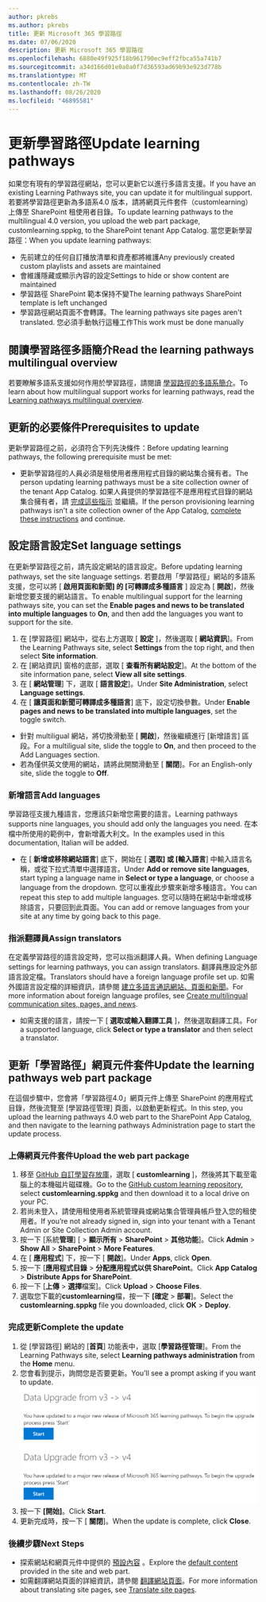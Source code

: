 ```yaml
---
author: pkrebs
ms.author: pkrebs
title: 更新 Microsoft 365 學習路徑
ms.date: 07/06/2020
description: 更新 Microsoft 365 學習路徑
ms.openlocfilehash: 6880e49f925f18b961790ec9eff2fbca55a741b7
ms.sourcegitcommit: a34d166d01e0a0a0f7d36593ad69b93e923d778b
ms.translationtype: MT
ms.contentlocale: zh-TW
ms.lasthandoff: 08/26/2020
ms.locfileid: "46895581"
---
```

# <a name="update-learning-pathways"></a><span data-ttu-id="f5a16-103">更新學習路徑</span><span class="sxs-lookup"><span data-stu-id="f5a16-103">Update learning pathways</span></span>
<span data-ttu-id="f5a16-104">如果您有現有的學習路徑網站，您可以更新它以進行多語言支援。</span><span class="sxs-lookup"><span data-stu-id="f5a16-104">If you have an existing Learning Pathways site, you can update it for multilingual support.</span></span> <span data-ttu-id="f5a16-105">若要將學習路徑更新為多語系4.0 版本，請將網頁元件套件（customlearning）上傳至 SharePoint 租使用者目錄。</span><span class="sxs-lookup"><span data-stu-id="f5a16-105">To update learning pathways to the multilingual 4.0 version, you upload the web part package, customlearning.sppkg, to the SharePoint tenant App Catalog.</span></span> <span data-ttu-id="f5a16-106">當您更新學習路徑：</span><span class="sxs-lookup"><span data-stu-id="f5a16-106">When you update learning pathways:</span></span>  

- <span data-ttu-id="f5a16-107">先前建立的任何自訂播放清單和資產都將維護</span><span class="sxs-lookup"><span data-stu-id="f5a16-107">Any previously created custom playlists and assets are maintained</span></span>
- <span data-ttu-id="f5a16-108">會維護隱藏或顯示內容的設定</span><span class="sxs-lookup"><span data-stu-id="f5a16-108">Settings to hide or show content are maintained</span></span>
- <span data-ttu-id="f5a16-109">學習路徑 SharePoint 範本保持不變</span><span class="sxs-lookup"><span data-stu-id="f5a16-109">The learning pathways SharePoint template is left unchanged</span></span>
- <span data-ttu-id="f5a16-110">學習路徑網站頁面不會轉譯。</span><span class="sxs-lookup"><span data-stu-id="f5a16-110">The learning pathways site pages aren't translated.</span></span> <span data-ttu-id="f5a16-111">您必須手動執行這種工作</span><span class="sxs-lookup"><span data-stu-id="f5a16-111">This work must be done manually</span></span>

## <a name="read-the-learning-pathways-multilingual-overview"></a><span data-ttu-id="f5a16-112">閱讀學習路徑多語簡介</span><span class="sxs-lookup"><span data-stu-id="f5a16-112">Read the learning pathways multilingual overview</span></span>
<span data-ttu-id="f5a16-113">若要瞭解多語系支援如何作用於學習路徑，請閱讀 [學習路徑的多語系簡介](custom_overview.md)。</span><span class="sxs-lookup"><span data-stu-id="f5a16-113">To learn about how multilingual support works for learning pathways, read the [Learning pathways multilingual overview](custom_overview.md).</span></span> 

## <a name="prerequisites-to-update"></a><span data-ttu-id="f5a16-114">更新的必要條件</span><span class="sxs-lookup"><span data-stu-id="f5a16-114">Prerequisites to update</span></span>
<span data-ttu-id="f5a16-115">更新學習路徑之前，必須符合下列先決條件：</span><span class="sxs-lookup"><span data-stu-id="f5a16-115">Before updating learning pathways, the following prerequisite must be met:</span></span>
- <span data-ttu-id="f5a16-116">更新學習路徑的人員必須是租使用者應用程式目錄的網站集合擁有者。</span><span class="sxs-lookup"><span data-stu-id="f5a16-116">The person updating learning pathways must be a site collection owner of the tenant App Catalog.</span></span> <span data-ttu-id="f5a16-117">如果人員提供的學習路徑不是應用程式目錄的網站集合擁有者，請 [完成這些指示](addappadmin.md) 並繼續。</span><span class="sxs-lookup"><span data-stu-id="f5a16-117">If the person provisioning learning pathways isn't a site collection owner of the App Catalog, [complete these instructions](addappadmin.md) and continue.</span></span> 

## <a name="set-language-settings"></a><span data-ttu-id="f5a16-118">設定語言設定</span><span class="sxs-lookup"><span data-stu-id="f5a16-118">Set language settings</span></span> 
<span data-ttu-id="f5a16-119">在更新學習路徑之前，請先設定網站的語言設定。</span><span class="sxs-lookup"><span data-stu-id="f5a16-119">Before updating learning pathways, set the site language settings.</span></span> <span data-ttu-id="f5a16-120">若要啟用「學習路徑」網站的多語系支援，您可以將 [ **啟用頁面和新聞] 的 [可轉譯成多種語言** ] 設定為 [ **開啟**]，然後新增您要支援的網站語言。</span><span class="sxs-lookup"><span data-stu-id="f5a16-120">To enable multilingual support for the learning pathways site, you can set the **Enable pages and news to be translated into multiple languages** to **On**, and then add the languages you want to support for the site.</span></span>
1.  <span data-ttu-id="f5a16-121">在 [學習路徑] 網站中，從右上方選取 [ **設定** ]，然後選取 [ **網站資訊**]。</span><span class="sxs-lookup"><span data-stu-id="f5a16-121">From the Learning Pathways site, select **Settings** from the top right, and then select **Site information**.</span></span>
2.  <span data-ttu-id="f5a16-122">在 [網站資訊] 窗格的底部，選取 [ **查看所有網站設定**]。</span><span class="sxs-lookup"><span data-stu-id="f5a16-122">At the bottom of the site information pane, select **View all site settings**.</span></span>
3.  <span data-ttu-id="f5a16-123">在 [ **網站管理**] 下，選取 [ **語言設定**]。</span><span class="sxs-lookup"><span data-stu-id="f5a16-123">Under **Site Administration**, select **Language settings**.</span></span>
4.  <span data-ttu-id="f5a16-124">在 [ **讓頁面和新聞可轉譯成多種語言**] 底下，設定切換參數。</span><span class="sxs-lookup"><span data-stu-id="f5a16-124">Under **Enable pages and news to be translated into multiple languages**, set the toggle switch.</span></span> 
- <span data-ttu-id="f5a16-125">針對 multiligual 網站，將切換滑動至 [ **開啟**]，然後繼續進行 [新增語言] 區段。</span><span class="sxs-lookup"><span data-stu-id="f5a16-125">For a multiligual site, slide the toggle to **On**, and then proceed to the Add Languages section.</span></span> 
- <span data-ttu-id="f5a16-126">若為僅供英文使用的網站，請將此開關滑動至 [ **關閉**]。</span><span class="sxs-lookup"><span data-stu-id="f5a16-126">For an English-only site, slide the toggle to **Off**.</span></span>

### <a name="add-languages"></a><span data-ttu-id="f5a16-127">新增語言</span><span class="sxs-lookup"><span data-stu-id="f5a16-127">Add languages</span></span>
<span data-ttu-id="f5a16-128">學習路徑支援九種語言，您應該只新增您需要的語言。</span><span class="sxs-lookup"><span data-stu-id="f5a16-128">Learning pathways supports nine languages, you should add only the languages you need.</span></span> <span data-ttu-id="f5a16-129">在本檔中所使用的範例中，會新增義大利文。</span><span class="sxs-lookup"><span data-stu-id="f5a16-129">In the examples used in this documentation, Italian will be added.</span></span> 
- <span data-ttu-id="f5a16-130">在 [ **新增或移除網站語言**] 底下，開始在 [ **選取] 或 [輸入語言**] 中輸入語言名稱，或從下拉式清單中選擇語言。</span><span class="sxs-lookup"><span data-stu-id="f5a16-130">Under **Add or remove site languages**, start typing a language name in **Select or type a language**, or choose a language from the dropdown.</span></span> <span data-ttu-id="f5a16-131">您可以重複此步驟來新增多種語言。</span><span class="sxs-lookup"><span data-stu-id="f5a16-131">You can repeat this step to add multiple languages.</span></span> <span data-ttu-id="f5a16-132">您可以隨時在網站中新增或移除語言，只要回到此頁面。</span><span class="sxs-lookup"><span data-stu-id="f5a16-132">You can add or remove languages from your site at any time by going back to this page.</span></span>
 
### <a name="assign-translators"></a><span data-ttu-id="f5a16-133">指派翻譯員</span><span class="sxs-lookup"><span data-stu-id="f5a16-133">Assign translators</span></span>
<span data-ttu-id="f5a16-134">在定義學習路徑的語言設定時，您可以指派翻譯人員。</span><span class="sxs-lookup"><span data-stu-id="f5a16-134">When defining Language settings for learning pathways, you can assign translators.</span></span> <span data-ttu-id="f5a16-135">翻譯員應設定外部語言設定檔。</span><span class="sxs-lookup"><span data-stu-id="f5a16-135">Translators should have a foreign language profile set up.</span></span> <span data-ttu-id="f5a16-136">如需外國語言設定檔的詳細資訊，請參閱 [建立多語言通訊網站、頁面和新聞](https://support.office.com/article/2bb7d610-5453-41c6-a0e8-6f40b3ed750c)。</span><span class="sxs-lookup"><span data-stu-id="f5a16-136">For more information about foreign language profiles, see [Create multilingual communication sites, pages, and news](https://support.office.com/article/2bb7d610-5453-41c6-a0e8-6f40b3ed750c).</span></span>  
- <span data-ttu-id="f5a16-137">如需支援的語言，請按一下 [ **選取或輸入翻譯工具** ]，然後選取翻譯工具。</span><span class="sxs-lookup"><span data-stu-id="f5a16-137">For a supported language, click **Select or type a translator** and then select a translator.</span></span> 

## <a name="update-the-learning-pathways-web-part-package"></a><span data-ttu-id="f5a16-138">更新「學習路徑」網頁元件套件</span><span class="sxs-lookup"><span data-stu-id="f5a16-138">Update the learning pathways web part package</span></span>
<span data-ttu-id="f5a16-139">在這個步驟中，您會將「學習路徑4.0」網頁元件上傳至 SharePoint 的應用程式目錄，然後流覽至 [學習路徑管理] 頁面，以啟動更新程式。</span><span class="sxs-lookup"><span data-stu-id="f5a16-139">In this step, you upload the learning pathways 4.0 web part to the SharePoint App Catalog, and then navigate to the learning pathways Administration page to start the update process.</span></span>

### <a name="upload-the-web-part-package"></a><span data-ttu-id="f5a16-140">上傳網頁元件套件</span><span class="sxs-lookup"><span data-stu-id="f5a16-140">Upload the web part package</span></span>
1.  <span data-ttu-id="f5a16-141">移至 [GitHub 自訂學習存放庫](https://github.com/pnp/custom-learning-office-365/tree/master/webpart)，選取 [ **customlearning** ]，然後將其下載至電腦上的本機磁片磁碟機。</span><span class="sxs-lookup"><span data-stu-id="f5a16-141">Go to the [GitHub custom learning repository](https://github.com/pnp/custom-learning-office-365/tree/master/webpart), select **customlearning.sppkg** and then download it to a local drive on your PC.</span></span>
2.  <span data-ttu-id="f5a16-142">若尚未登入，請使用租使用者系統管理員或網站集合管理員帳戶登入您的租使用者。</span><span class="sxs-lookup"><span data-stu-id="f5a16-142">If you’re not already signed in, sign into your tenant with a Tenant Admin or Site Collection Admin account.</span></span> 
3.  <span data-ttu-id="f5a16-143">按一下 [系統**管理**] [  >  **顯示所有**  >  **SharePoint**  >  **其他功能**]。</span><span class="sxs-lookup"><span data-stu-id="f5a16-143">Click **Admin** > **Show All** > **SharePoint** > **More Features**.</span></span> 
4.  <span data-ttu-id="f5a16-144">在 [ **應用程式**] 下，按一下 [ **開啟**]。</span><span class="sxs-lookup"><span data-stu-id="f5a16-144">Under **Apps**, click **Open**.</span></span> 
5.  <span data-ttu-id="f5a16-145">按一下 [**應用程式目錄**  >  **分配應用程式以供 SharePoint**。</span><span class="sxs-lookup"><span data-stu-id="f5a16-145">Click **App Catalog** > **Distribute Apps for SharePoint**.</span></span> 
6.  <span data-ttu-id="f5a16-146">按一下 [**上傳**  >  **選擇**檔案]。</span><span class="sxs-lookup"><span data-stu-id="f5a16-146">Click **Upload** > **Choose Files**.</span></span> 
7.  <span data-ttu-id="f5a16-147">選取您下載的**customlearning**檔，按一下 **[確定**  >  **部署**]。</span><span class="sxs-lookup"><span data-stu-id="f5a16-147">Select the **customlearning.sppkg** file you downloaded, click **OK** > **Deploy**.</span></span> 

### <a name="complete-the-update"></a><span data-ttu-id="f5a16-148">完成更新</span><span class="sxs-lookup"><span data-stu-id="f5a16-148">Complete the update</span></span>
1.  <span data-ttu-id="f5a16-149">從 [學習路徑] 網站的 [**首頁**] 功能表中，選取 [**學習路徑管理**]。</span><span class="sxs-lookup"><span data-stu-id="f5a16-149">From the Learning Pathways site, select **Learning pathways administration** from the **Home** menu.</span></span> 
2.  <span data-ttu-id="f5a16-150">您會看到提示，詢問您是否要更新。</span><span class="sxs-lookup"><span data-stu-id="f5a16-150">You’ll see a prompt asking if you want to update.</span></span> 
<span data-ttu-id="f5a16-151">![custom_update_adminprompt_ml.png](media/custom_update_adminprompt_ml.png)</span><span class="sxs-lookup"><span data-stu-id="f5a16-151">![custom_update_adminprompt_ml.png](media/custom_update_adminprompt_ml.png)</span></span>
3.  <span data-ttu-id="f5a16-152">按一下 **[開始]**。</span><span class="sxs-lookup"><span data-stu-id="f5a16-152">Click **Start**.</span></span> 
4. <span data-ttu-id="f5a16-153">更新完成時，按一下 [ **關閉**]。</span><span class="sxs-lookup"><span data-stu-id="f5a16-153">When the update is complete, click **Close**.</span></span> 

### <a name="next-steps"></a><span data-ttu-id="f5a16-154">後續步驟</span><span class="sxs-lookup"><span data-stu-id="f5a16-154">Next Steps</span></span>
- <span data-ttu-id="f5a16-155">探索網站和網頁元件中提供的 [預設內容](custom_exploresite.md) 。</span><span class="sxs-lookup"><span data-stu-id="f5a16-155">Explore the [default content](custom_exploresite.md) provided in the site and web part.</span></span>
- <span data-ttu-id="f5a16-156">如需翻譯網站頁面的詳細資訊，請參閱 [翻譯網站頁面](custom_translate_page_ml.md)。</span><span class="sxs-lookup"><span data-stu-id="f5a16-156">For more information about translating site pages, see [Translate site pages](custom_translate_page_ml.md).</span></span> 

